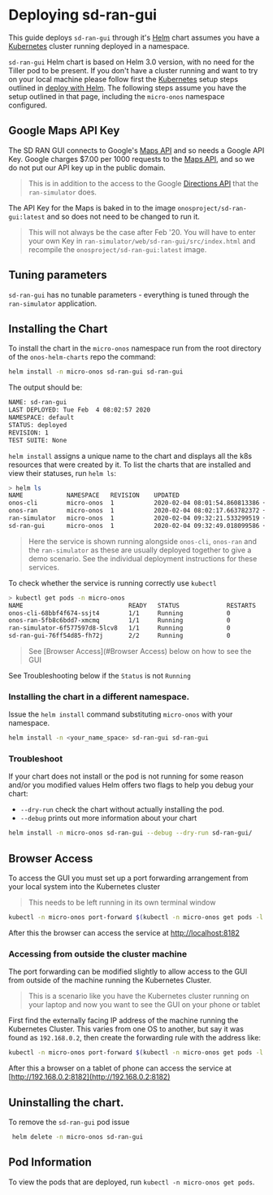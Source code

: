 # Deploying sd-ran-gui

This guide deploys `sd-ran-gui` through it's [Helm] chart assumes you have a
[Kubernetes] cluster running deployed in a namespace.

`sd-ran-gui` Helm chart is based on Helm 3.0 version, with no need for the Tiller pod to be present. 
If you don't have a cluster running and want to try on your local machine please follow first 
the [Kubernetes] setup steps outlined in [deploy with Helm](https://docs.onosproject.org/developers/deploy_with_helm/).
The following steps assume you have the setup outlined in that page, including the `micro-onos` namespace configured. 

## Google Maps API Key
The SD RAN GUI connects to Google's [Maps API] and so needs a Google API Key.
Google charges $7.00 per 1000 requests to the [Maps API], and so we do not put
our API key up in the public domain.

> This is in addition to the access to the Google [Directions API] that the `ran-simulator` does. 

The API Key for the Maps is baked in to the image `onosproject/sd-ran-gui:latest`
and so does not need to be changed to run it.
> This will not always be the case after Feb '20. You will have to enter your own
> Key in `ran-simulator/web/sd-ran-gui/src/index.html` and recompile the
>`onosproject/sd-ran-gui:latest` image.

## Tuning parameters
`sd-ran-gui` has no tunable parameters - everything is tuned through the
`ran-simulator` application.

## Installing the Chart
To install the chart in the `micro-onos` namespace run from the root directory of
the `onos-helm-charts` repo the command:
```bash
helm install -n micro-onos sd-ran-gui sd-ran-gui
```
The output should be:
```bash
NAME: sd-ran-gui
LAST DEPLOYED: Tue Feb  4 08:02:57 2020
NAMESPACE: default
STATUS: deployed
REVISION: 1
TEST SUITE: None
```

`helm install` assigns a unique name to the chart and displays all the k8s resources that were
created by it. To list the charts that are installed and view their statuses, run `helm ls`:

```bash
> helm ls
NAME         	NAMESPACE 	REVISION	UPDATED                                	STATUS  	CHART              	APP VERSION
onos-cli     	micro-onos	1       	2020-02-04 08:01:54.860813386 +0000 UTC	deployed	onos-cli-0.0.1     	1          
onos-ran     	micro-onos	1       	2020-02-04 08:02:17.663782372 +0000 UTC	deployed	onos-ran-0.0.1     	1          
ran-simulator	micro-onos	1       	2020-02-04 09:32:21.533299519 +0000 UTC	deployed	ran-simulator-0.0.1	1          
sd-ran-gui   	micro-onos	1       	2020-02-04 09:32:49.018099586 +0000 UTC	deployed	sd-ran-gui-0.0.1   	1  
```

> Here the service is shown running alongside `onos-cli`, `onos-ran` and the `ran-simulator`
> as these are usually deployed together to give a demo scenario. See the individual
> deployment instructions for these services.

To check whether the service is running correctly use `kubectl`
```bash
> kubectl get pods -n micro-onos
NAME                             READY   STATUS             RESTARTS   AGE
onos-cli-68bbf4f674-ssjt4        1/1     Running            0          18m
onos-ran-5fb8c6bdd7-xmcmq        1/1     Running            0          18m
ran-simulator-6f577597d8-5lcv8   1/1     Running            0          82s
sd-ran-gui-76ff54d85-fh72j       2/2     Running            0          54s
```

> See [Browser Access](#Browser Access) below on how to see the GUI 

See Troubleshooting below if the `Status` is not `Running`

### Installing the chart in a different namespace.

Issue the `helm install` command substituting `micro-onos` with your namespace.
```bash
helm install -n <your_name_space> sd-ran-gui sd-ran-gui
```

### Troubleshoot
If your chart does not install or the pod is not running for some reason and/or you modified values Helm offers two flags to help you
debug your chart:  

* `--dry-run` check the chart without actually installing the pod. 
* `--debug` prints out more information about your chart

```bash
helm install -n micro-onos sd-ran-gui --debug --dry-run sd-ran-gui/
```

## Browser Access
To access the GUI you must set up a port forwarding arrangement from your local
system into the Kubernetes cluster
> This needs to be left running in its own terminal window
```bash
kubectl -n micro-onos port-forward $(kubectl -n micro-onos get pods -l type=sdran -o name) 8182:80
```

After this the browser can access the service at [http://localhost:8182](http://localhost:8182)

### Accessing from outside the cluster machine
The port forwarding can be modified slightly to allow access to the GUI from
outside of the machine running the Kubernetes Cluster.
> This is a scenario like you have the Kubernetes cluster running on your laptop
> and now you want to see the GUI on your phone or tablet

First find the externally facing IP address of the machine running the Kubernetes Cluster.
This varies from one OS to another, but say it was found as `192.168.0.2`, then
create the forwarding rule with the address like:
```bash
kubectl -n micro-onos port-forward $(kubectl -n micro-onos get pods -l type=sdran -o name) --address=192.168.0.2 8182:80
```

After this a browser on a tablet of phone can access the service at [http://192.168.0.2:8182](http://192.168.0.2:8182)

## Uninstalling the chart.

To remove the `sd-ran-gui` pod issue
```bash
 helm delete -n micro-onos sd-ran-gui
```

## Pod Information

To view the pods that are deployed, run `kubectl -n micro-onos get pods`.

[Helm]: https://helm.sh/
[Kubernetes]: https://kubernetes.io/
[kind]: https://kind.sigs.k8s.io
[Directions API]: https://developers.google.com/maps/documentation/directions/start
[Maps API]: https://developers.google.com/maps/documentation/javascript/tutorial
